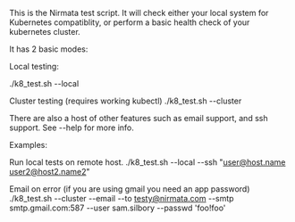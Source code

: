 This is the Nirmata test script.  It will check either your local system for Kubernetes compatiblity, or perform a basic health check of your kubernetes cluster.

It has 2 basic modes:

Local testing:

./k8_test.sh --local

Cluster testing (requires working kubectl)
./k8_test.sh --cluster

There are also a host of other features such as email support, and ssh support.  See --help for more info.

Examples:

Run local tests on remote host.
./k8_test.sh --local --ssh "user@host.name user2@host2.name2"

Email on error (if you are using gmail you need an app password)
./k8_test.sh --cluster --email --to testy@nirmata.com --smtp smtp.gmail.com:587  --user sam.silbory --passwd 'foo!foo' 
